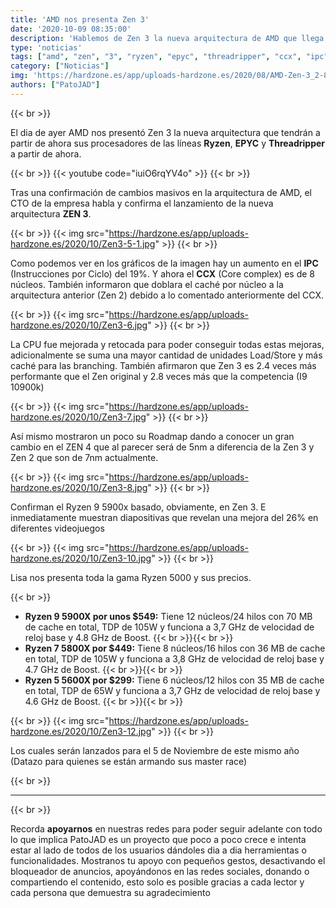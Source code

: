 ```yaml
---
title: 'AMD nos presenta Zen 3'
date: '2020-10-09 08:35:00'
description: 'Hablemos de Zen 3 la nueva arquitectura de AMD que llega repleta de novedades'
type: 'noticias'
tags: ["amd", "zen", "3", "ryzen", "epyc", "threadripper", "ccx", "ipc"]
category: ["Noticias"]
img: 'https://hardzone.es/app/uploads-hardzone.es/2020/08/AMD-Zen-3_2-800x419.jpg'
authors: ["PatoJAD"]
---
```


{{< br >}}

El dia de ayer AMD nos presentó Zen 3 la nueva arquitectura que tendrán a partir de ahora sus procesadores de las líneas **Ryzen**, **EPYC** y **Threadripper** a partir de ahora.

{{< br >}}
{{< youtube code="iuiO6rqYV4o" >}}
{{< br >}}

Tras una confirmación de cambios masivos en la arquitectura de AMD, el CTO de la empresa habla y confirma el lanzamiento de la nueva arquitectura **ZEN 3**.

{{< br >}}
{{< img src="https://hardzone.es/app/uploads-hardzone.es/2020/10/Zen3-5-1.jpg" >}}
{{< br >}}

Como podemos ver en los gráficos de la imagen hay un aumento en el **IPC** (Instrucciones por Ciclo) del 19%. Y ahora el **CCX** (Core complex) es de 8 núcleos. También informaron que doblara el caché por núcleo a la arquitectura anterior (Zen 2) debido a lo comentado anteriormente del CCX.

{{< br >}}
{{< img src="https://hardzone.es/app/uploads-hardzone.es/2020/10/Zen3-6.jpg" >}}
{{< br >}}

La CPU fue mejorada y retocada para poder conseguir todas estas mejoras, adicionalmente se suma una mayor cantidad de unidades Load/Store y más caché para las branching. También afirmaron que Zen 3 es 2.4 veces más performante que el Zen original y 2.8 veces más que la competencia (I9 10900k)

{{< br >}}
{{< img src="https://hardzone.es/app/uploads-hardzone.es/2020/10/Zen3-7.jpg" >}}
{{< br >}}

Así mismo mostraron un poco su Roadmap dando a conocer un gran cambio en el ZEN 4 que al parecer será de 5nm a diferencia de la Zen 3 y Zen 2 que son de 7nm actualmente.

{{< br >}}
{{< img src="https://hardzone.es/app/uploads-hardzone.es/2020/10/Zen3-8.jpg" >}}
{{< br >}}

Confirman el Ryzen 9 5900x basado, obviamente, en Zen 3. E inmediatamente muestran diapositivas que revelan una mejora del 26% en diferentes videojuegos

{{< br >}}
{{< img src="https://hardzone.es/app/uploads-hardzone.es/2020/10/Zen3-10.jpg" >}}
{{< br >}}

Lisa nos presenta toda la gama Ryzen 5000 y sus precios.

{{< br >}}

* **Ryzen 9 5900X por unos $549:** Tiene 12 núcleos/24 hilos con 70 MB de cache en total, TDP de 105W y funciona a 3,7 GHz de velocidad de reloj base y 4.8 GHz de Boost. {{< br >}}{{< br >}}
* **Ryzen 7 5800X por $449:** Tiene 8 núcleos/16 hilos con 36 MB de cache en total, TDP de 105W y funciona a 3,8 GHz de velocidad de reloj base y 4.7 GHz de Boost. {{< br >}}{{< br >}}
* **Ryzen 5 5600X por $299:** Tiene 6 núcleos/12 hilos con 35 MB de cache en total, TDP de 65W y funciona a 3,7 GHz de velocidad de reloj base y 4.6 GHz de Boost. {{< br >}}{{< br >}}

{{< br >}}
{{< img src="https://hardzone.es/app/uploads-hardzone.es/2020/10/Zen3-12.jpg" >}}
{{< br >}}

Los cuales serán lanzados para el 5 de Noviembre de este mismo año (Datazo para quienes se están armando sus master race)


{{< br >}}

---

{{< br >}}

Recorda **apoyarnos** en nuestras redes para poder seguir adelante con todo lo que implica PatoJAD es un proyecto que poco a poco crece e intenta estar al lado de todos de los usuarios dándoles dia a dia herramientas o funcionalidades. Mostranos tu apoyo con pequeños gestos, desactivando el bloqueador de anuncios, apoyándonos en las redes sociales, donando o compartiendo el contenido, esto solo es posible gracias a cada lector y cada persona que demuestra su agradecimiento
